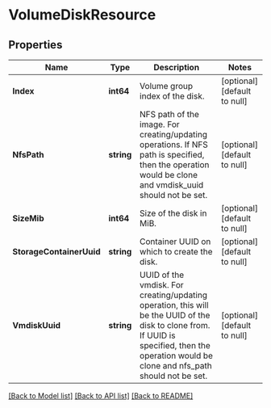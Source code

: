 # VolumeDiskResource

## Properties
Name | Type | Description | Notes
------------ | ------------- | ------------- | -------------
**Index** | **int64** | Volume group index of the disk. | [optional] [default to null]
**NfsPath** | **string** | NFS path of the image. For creating/updating operations. If NFS path is specified, then the operation would be clone and vmdisk_uuid should not be set.  | [optional] [default to null]
**SizeMib** | **int64** | Size of the disk in MiB. | [optional] [default to null]
**StorageContainerUuid** | **string** | Container UUID on which to create the disk. | [optional] [default to null]
**VmdiskUuid** | **string** | UUID of the vmdisk. For creating/updating operation, this will be the UUID of the disk to clone from. If UUID is specified, then the operation would be clone and nfs_path should not be set.  | [optional] [default to null]

[[Back to Model list]](../README.md#documentation-for-models) [[Back to API list]](../README.md#documentation-for-api-endpoints) [[Back to README]](../README.md)



